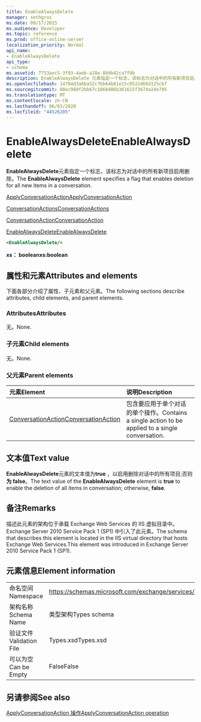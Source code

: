 ```yaml
---
title: EnableAlwaysDelete
manager: sethgros
ms.date: 09/17/2015
ms.audience: Developer
ms.topic: reference
ms.prod: office-online-server
localization_priority: Normal
api_name:
- EnableAlwaysDelete
api_type:
- schema
ms.assetid: 7753aec5-3f93-4aeb-a28e-8b9b42ca7f9b
description: EnableAlwaysDelete 元素指定一个标志，该标志为对话中的所有新项目启用删除。
ms.openlocfilehash: 14784d3a6ba52c76b64b81e15c0522d66d125cbf
ms.sourcegitcommit: 88ec988f2bb67c1866d06b361615f3674a24e795
ms.translationtype: MT
ms.contentlocale: zh-CN
ms.lasthandoff: 06/03/2020
ms.locfileid: "44526205"
---
```

# <a name="enablealwaysdelete"></a><span data-ttu-id="aab7f-103">EnableAlwaysDelete</span><span class="sxs-lookup"><span data-stu-id="aab7f-103">EnableAlwaysDelete</span></span>

<span data-ttu-id="aab7f-104">**EnableAlwaysDelete**元素指定一个标志，该标志为对话中的所有新项目启用删除。</span><span class="sxs-lookup"><span data-stu-id="aab7f-104">The **EnableAlwaysDelete** element specifies a flag that enables deletion for all new items in a conversation.</span></span> 
  
[<span data-ttu-id="aab7f-105">ApplyConversationAction</span><span class="sxs-lookup"><span data-stu-id="aab7f-105">ApplyConversationAction</span></span>](applyconversationaction.md)
  
[<span data-ttu-id="aab7f-106">ConversationActions</span><span class="sxs-lookup"><span data-stu-id="aab7f-106">ConversationActions</span></span>](conversationactions.md)
  
[<span data-ttu-id="aab7f-107">ConversationAction</span><span class="sxs-lookup"><span data-stu-id="aab7f-107">ConversationAction</span></span>](conversationaction.md)
  
[<span data-ttu-id="aab7f-108">EnableAlwaysDelete</span><span class="sxs-lookup"><span data-stu-id="aab7f-108">EnableAlwaysDelete</span></span>](enablealwaysdelete.md)
  
```XML
<EnableAlwaysDelete/>
```

 <span data-ttu-id="aab7f-109">**xs： boolean**</span><span class="sxs-lookup"><span data-stu-id="aab7f-109">**xs:boolean**</span></span>
## <a name="attributes-and-elements"></a><span data-ttu-id="aab7f-110">属性和元素</span><span class="sxs-lookup"><span data-stu-id="aab7f-110">Attributes and elements</span></span>

<span data-ttu-id="aab7f-111">下面各部分介绍了属性、子元素和父元素。</span><span class="sxs-lookup"><span data-stu-id="aab7f-111">The following sections describe attributes, child elements, and parent elements.</span></span>
  
### <a name="attributes"></a><span data-ttu-id="aab7f-112">Attributes</span><span class="sxs-lookup"><span data-stu-id="aab7f-112">Attributes</span></span>

<span data-ttu-id="aab7f-113">无。</span><span class="sxs-lookup"><span data-stu-id="aab7f-113">None.</span></span>
  
### <a name="child-elements"></a><span data-ttu-id="aab7f-114">子元素</span><span class="sxs-lookup"><span data-stu-id="aab7f-114">Child elements</span></span>

<span data-ttu-id="aab7f-115">无。</span><span class="sxs-lookup"><span data-stu-id="aab7f-115">None.</span></span>
  
### <a name="parent-elements"></a><span data-ttu-id="aab7f-116">父元素</span><span class="sxs-lookup"><span data-stu-id="aab7f-116">Parent elements</span></span>

|<span data-ttu-id="aab7f-117">**元素**</span><span class="sxs-lookup"><span data-stu-id="aab7f-117">**Element**</span></span>|<span data-ttu-id="aab7f-118">**说明**</span><span class="sxs-lookup"><span data-stu-id="aab7f-118">**Description**</span></span>|
|:-----|:-----|
|[<span data-ttu-id="aab7f-119">ConversationAction</span><span class="sxs-lookup"><span data-stu-id="aab7f-119">ConversationAction</span></span>](conversationaction.md) <br/> |<span data-ttu-id="aab7f-120">包含要应用于单个对话的单个操作。</span><span class="sxs-lookup"><span data-stu-id="aab7f-120">Contains a single action to be applied to a single conversation.</span></span>  <br/> |
   
## <a name="text-value"></a><span data-ttu-id="aab7f-121">文本值</span><span class="sxs-lookup"><span data-stu-id="aab7f-121">Text value</span></span>

<span data-ttu-id="aab7f-122">**EnableAlwaysDelete**元素的文本值为**true** ，以启用删除对话中的所有项目;否则**为 false**。</span><span class="sxs-lookup"><span data-stu-id="aab7f-122">The text value of the **EnableAlwaysDelete** element is **true** to enable the deletion of all items in conversation; otherwise, **false**.</span></span>
  
## <a name="remarks"></a><span data-ttu-id="aab7f-123">备注</span><span class="sxs-lookup"><span data-stu-id="aab7f-123">Remarks</span></span>

<span data-ttu-id="aab7f-124">描述此元素的架构位于承载 Exchange Web Services 的 IIS 虚拟目录中。Exchange Server 2010 Service Pack 1 (SP1) 中引入了此元素。</span><span class="sxs-lookup"><span data-stu-id="aab7f-124">The schema that describes this element is located in the IIS virtual directory that hosts Exchange Web Services.This element was introduced in Exchange Server 2010 Service Pack 1 (SP1).</span></span>
  
## <a name="element-information"></a><span data-ttu-id="aab7f-125">元素信息</span><span class="sxs-lookup"><span data-stu-id="aab7f-125">Element information</span></span>

|||
|:-----|:-----|
|<span data-ttu-id="aab7f-126">命名空间</span><span class="sxs-lookup"><span data-stu-id="aab7f-126">Namespace</span></span>  <br/> |https://schemas.microsoft.com/exchange/services/2006/types  <br/> |
|<span data-ttu-id="aab7f-127">架构名称</span><span class="sxs-lookup"><span data-stu-id="aab7f-127">Schema Name</span></span>  <br/> |<span data-ttu-id="aab7f-128">类型架构</span><span class="sxs-lookup"><span data-stu-id="aab7f-128">Types schema</span></span>  <br/> |
|<span data-ttu-id="aab7f-129">验证文件</span><span class="sxs-lookup"><span data-stu-id="aab7f-129">Validation File</span></span>  <br/> |<span data-ttu-id="aab7f-130">Types.xsd</span><span class="sxs-lookup"><span data-stu-id="aab7f-130">Types.xsd</span></span>  <br/> |
|<span data-ttu-id="aab7f-131">可以为空</span><span class="sxs-lookup"><span data-stu-id="aab7f-131">Can be Empty</span></span>  <br/> |<span data-ttu-id="aab7f-132">False</span><span class="sxs-lookup"><span data-stu-id="aab7f-132">False</span></span>  <br/> |
   
## <a name="see-also"></a><span data-ttu-id="aab7f-133">另请参阅</span><span class="sxs-lookup"><span data-stu-id="aab7f-133">See also</span></span>



[<span data-ttu-id="aab7f-134">ApplyConversationAction 操作</span><span class="sxs-lookup"><span data-stu-id="aab7f-134">ApplyConversationAction operation</span></span>](applyconversationaction-operation.md)

